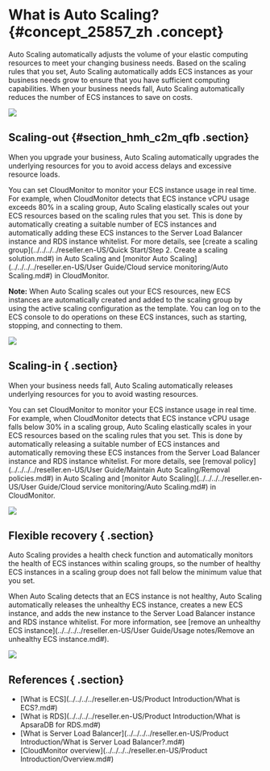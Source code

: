 # What is Auto Scaling? {#concept_25857_zh .concept}

Auto Scaling automatically adjusts the volume of your elastic computing resources to meet your changing business needs. Based on the scaling rules that you set, Auto Scaling automatically adds ECS instances as your business needs grow to ensure that you have sufficient computing capabilities. When your business needs fall, Auto Scaling automatically reduces the number of ECS instances to save on costs.

![](http://static-aliyun-doc.oss-cn-hangzhou.aliyuncs.com/assets/img/40535/155902351121244_en-US.png)

## Scaling-out {#section_hmh_c2m_qfb .section}

When you upgrade your business, Auto Scaling automatically upgrades the underlying resources for you to avoid access delays and excessive resource loads.

You can set CloudMonitor to monitor your ECS instance usage in real time. For example, when CloudMonitor detects that ECS instance vCPU usage exceeds 80% in a scaling group, Auto Scaling elastically scales out your ECS resources based on the scaling rules that you set. This is done by automatically creating a suitable number of ECS instances and automatically adding these ECS instances to the Server Load Balancer instance and RDS instance whitelist. For more details, see [create a scaling group](../../../../reseller.en-US/Quick Start/Step 2. Create a scaling solution.md#) in Auto Scaling and [monitor Auto Scaling](../../../../reseller.en-US/User Guide/Cloud service monitoring/Auto Scaling.md#) in CloudMonitor.

**Note:** When Auto Scaling scales out your ECS resources, new ECS instances are automatically created and added to the scaling group by using the active scaling configuration as the template. You can log on to the ECS console to do operations on these ECS instances, such as starting, stopping, and connecting to them.

![](http://static-aliyun-doc.oss-cn-hangzhou.aliyuncs.com/assets/img/40535/155902351121245_en-US.png)

## Scaling-in { .section}

When your business needs fall, Auto Scaling automatically releases underlying resources for you to avoid wasting resources.

You can set CloudMonitor to monitor your ECS instance usage in real time. For example, when CloudMonitor detects that ECS instance vCPU usage falls below 30% in a scaling group, Auto Scaling elastically scales in your ECS resources based on the scaling rules that you set. This is done by automatically releasing a suitable number of ECS instances and automatically removing these ECS instances from the Server Load Balancer instance and RDS instance whitelist. For more details, see [removal policy](../../../../reseller.en-US/User Guide/Maintain Auto Scaling/Removal policies.md#) in Auto Scaling and [monitor Auto Scaling](../../../../reseller.en-US/User Guide/Cloud service monitoring/Auto Scaling.md#) in CloudMonitor.

![](http://static-aliyun-doc.oss-cn-hangzhou.aliyuncs.com/assets/img/40535/155902351121246_en-US.png)

## Flexible recovery { .section}

Auto Scaling provides a health check function and automatically monitors the health of ECS instances within scaling groups, so the number of healthy ECS instances in a scaling group does not fall below the minimum value that you set.

When Auto Scaling detects that an ECS instance is not healthy, Auto Scaling automatically releases the unhealthy ECS instance, creates a new ECS instance, and adds the new instance to the Server Load Balancer instance and RDS instance whitelist. For more information, see [remove an unhealthy ECS instance](../../../../reseller.en-US/User Guide/Usage notes/Remove an unhealthy ECS instance.md#).

![](http://static-aliyun-doc.oss-cn-hangzhou.aliyuncs.com/assets/img/40535/155902351121247_en-US.png)

## References { .section}

-   [What is ECS](../../../../reseller.en-US/Product Introduction/What is ECS?.md#)
-   [What is RDS](../../../../reseller.en-US/Product Introduction/What is ApsaraDB for RDS.md#)
-   [What is Server Load Balancer](../../../../reseller.en-US/Product Introduction/What is Server Load Balancer?.md#)
-   [CloudMonitor overview](../../../../reseller.en-US/Product Introduction/Overview.md#)

